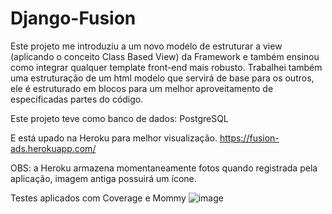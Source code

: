 # Django-Fusion

Este projeto me introduziu a um novo modelo de estruturar a view (aplicando o conceito Class Based View) da Framework e também ensinou como integrar qualquer template front-end mais robusto.
Trabalhei também uma estruturação de um html modelo que servirá de base para os outros, ele é estruturado em blocos para um melhor aproveitamento de especificadas partes do código.

Este projeto teve como banco de dados:
PostgreSQL

E está upado na Heroku para melhor visualização.
https://fusion-ads.herokuapp.com/

OBS: a Heroku armazena momentaneamente fotos quando registrada pela aplicação, imagem antiga possuirá um ícone.

Testes aplicados com Coverage e Mommy
![image](https://user-images.githubusercontent.com/56898741/126888337-4b4ad871-9e13-43c0-9d8c-5399f488983a.png)
